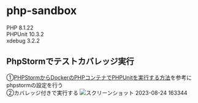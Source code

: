 # php-sandbox
PHP 8.1.22<br>
PHPUnit 10.3.2<br>
xdebug 3.2.2

## PhpStormでテストカバレッジ実行
①[PHPStormからDockerのPHPコンテナでPHPUnitを実行する方法](https://qiita.com/minato-naka/items/e3eeab7c619aed25cd7b)を参考にphpstormの設定を行う<br>
②カバレッジ付きで実行する
![スクリーンショット 2023-08-24 163344](https://github.com/AQ-masatoshi-yamaguchi/php-sandbox/assets/69567949/385a6a27-f7b8-4e76-9493-3ac1de6fa754)
